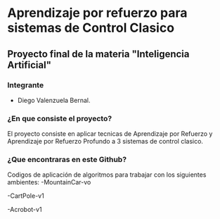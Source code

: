 # Aprendizaje por refuerzo para sistemas de Control Clasico
## Proyecto final de la materia "Inteligencia Artificial"

### Integrante

- Diego Valenzuela Bernal.

### ¿En que consiste el proyecto?

El proyecto consiste en aplicar tecnicas de Aprendizaje por Refuerzo y Aprendizaje por Refuerzo Profundo a 3 sistemas de control clasico.

### ¿Que encontraras en este Github?

Codigos de aplicación de algoritmos para trabajar con los siguientes ambientes:
-MountainCar-vo

-CartPole-v1 

-Acrobot-v1
